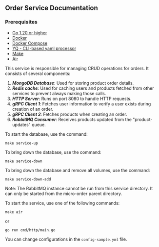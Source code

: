  ## Order Service Documentation
 
 
 ###  Prerequisites
 - [Go 1.20 or higher](https://go.dev/)
 - [Docker](https://www.docker.com/)
 - [Docker Compose](https://docs.docker.com/compose/)
 - [YQ - CLI-based yaml processor](https://github.com/mikefarah/yq)
 - [Make](https://www.gnu.org/software/make/)
 - [Air](https://github.com/air-verse/air)
 
 This service is responsible for managing CRUD operations for orders. It consists of several components:
 1. ***MongoDB Database***: Used for storing product order details.
 2. ***Redis cache***: Used for caching users and products fetched from other services to prevent always making those calls.
 3. ***HTTP Server***: Runs on port 8080 to handle HTTP requests.
 4. ***gRPC Client 1***: Fetches user information to verify a user exists during creation of an order.
 5. ***gRPC Client 2***: Fetches products when creating an order.
 6. ***RabbitMQ Consumer***: Receives products updated from the "product-updates" queue.
 
 To start the database, use the command:
 ```
 make service-up
 ```
 
 To bring down the database, use the command:
 ```
 make service-down
 ```
 
 To bring down the database and remove all volumes, use the command:
 ```
 make service-down-add
 ```
 
 Note: The RabbitMQ instance cannot be run from this service directory. It can only be started from the micro-order parent directory.
 
 To start the service, use one of the following commands:
 ```
 make air
 ```
 or
 ```
 go run cmd/http/main.go
 ```
 
 You can change configurations in the `config-sample.yml` file.